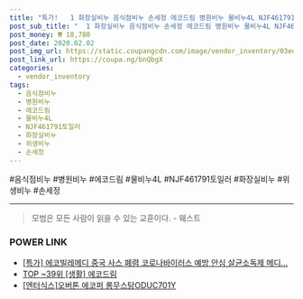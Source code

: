 ```yaml
--- 
title: "특가!   1 화장실비누 음식점비누 손세정 에코드림 병원비누 물비누4L NJF461791토일러 위생비누 T ..." 
post_sub_title: "  1 화장실비누 음식점비누 손세정 에코드림 병원비누 물비누4L NJF461791토일러 위생비누 T EDH4" 
post_money: ₩ 18,780 
post_date: 2020.02.02 
post_img_url: https://static.coupangcdn.com/image/vendor_inventory/03ed/0cd824e328e522fd4032a63139ca66b367a7cd796cd42797df7ce27f7593.jpg 
post_link_url: https://coupa.ng/bnQbgX 
categories: 
  - vendor_inventory 
tags: 
  - 음식점비누 
  - 병원비누 
  - 에코드림 
  - 물비누4L 
  - NJF461791토일러 
  - 화장실비누 
  - 위생비누 
  - 손세정 
--- 
```

  #음식점비누 #병원비누 #에코드림 #물비누4L #NJF461791토일러 #화장실비누 #위생비누 #손세정 
<hr> 

> 모범은 모든 사람이 읽을 수 있는 교훈이다. - 웨스트 


### POWER LINK

* <a href="https://blog.naver.com/sakai111/221792934253" target="_blank">[특가] 에코빌레메디 중국 사스 폐렴 코로나바이러스 예방 안심 살균소독제 메디...</a>
* <a href="https://blog.naver.com/an0733/221793023159" target="_blank"> TOP ~39위 [생활] 에코드림</a>
* <a href="https://blog.naver.com/fasyy4321/221785640600" target="_blank">[엔터식스]오버톤 에코퍼 롱무스탕ODUC701Y</a>
